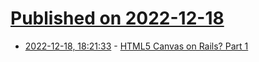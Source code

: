 # [Published on 2022-12-18](index.md)

* [2022-12-18, 18:21:33](https://lobste.rs/s/qkgrux/html5_canvas_on_rails_part_1) - [HTML5 Canvas on Rails? Part 1](https://fogel.dev/software/canvas_on_rails_1/)
